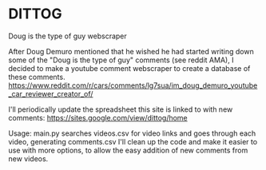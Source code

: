 # DITTOG
Doug is the type of guy webscraper 

After Doug Demuro mentioned that he wished he had started writing down some of the "Doug is the type of guy" comments (see reddit AMA), I decided to make a youtube comment webscraper to create a database of these comments. 
https://www.reddit.com/r/cars/comments/lg7sua/im_doug_demuro_youtube_car_reviewer_creator_of/

I'll periodically update the spreadsheet this site is linked to with new comments: https://sites.google.com/view/dittog/home

Usage: main.py searches videos.csv for video links and goes through each video, generating comments.csv
I'll clean up the code and make it easier to use with more options, to allow the easy addition of new comments from new videos. 
